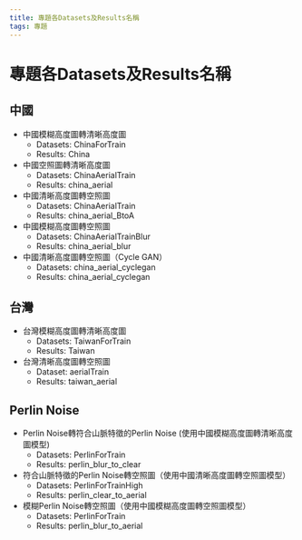 ```yaml
---
title: 專題各Datasets及Results名稱
tags: 專題
---
```

# 專題各Datasets及Results名稱

## 中國
- 中國模糊高度圖轉清晰高度圖
    - Datasets: ChinaForTrain
    - Results: China
- 中國空照圖轉清晰高度圖
    - Datasets: ChinaAerialTrain
    - Results: china_aerial
- 中國清晰高度圖轉空照圖
    - Datasets: ChinaAerialTrain
    - Results: china_aerial_BtoA
- 中國模糊高度圖轉空照圖
    - Datasets: ChinaAerialTrainBlur
    - Results: china_aerial_blur
- 中國清晰高度圖轉空照圖（Cycle GAN）
    - Datasets: china_aerial_cyclegan
    - Results: china_aerial_cyclegan

## 台灣
- 台灣模糊高度圖轉清晰高度圖
    - Datasets: TaiwanForTrain
    - Results: Taiwan
- 台灣清晰高度圖轉空照圖
    - Dataset: aerialTrain
    - Results: taiwan_aerial

## Perlin Noise
- Perlin Noise轉符合山脈特徵的Perlin Noise (使用中國模糊高度圖轉清晰高度圖模型)
    - Datasets: PerlinForTrain
    - Results: perlin_blur_to_clear
- 符合山脈特徵的Perlin Noise轉空照圖（使用中國清晰高度圖轉空照圖模型）
    - Datasets: PerlinForTrainHigh
    - Results: perlin_clear_to_aerial
- 模糊Perlin Noise轉空照圖（使用中國模糊高度圖轉空照圖模型）
    - Datasets: PerlinForTrain
    - Results: perlin_blur_to_aerial